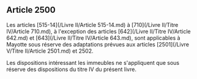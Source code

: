 Article 2500
----
Les articles [515-14](/Livre II/Article 515-14.md) à [710](/Livre II/Titre IV/Article 710.md), à l'exception des articles [642](/Livre II/Titre IV/Article 642.md) et [643](/Livre II/Titre IV/Article 643.md), sont
applicables à Mayotte sous réserve des adaptations prévues aux articles [2501](/Livre V/Titre II/Article 2501.md) et
2502.

Les dispositions intéressant les immeubles ne s'appliquent que sous réserve des
dispositions du titre IV du présent livre.
